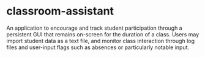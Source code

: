 # classroom-assistant
An application to encourage and track student participation through a persistent GUI that remains on-screen for the duration of a class. Users may import student data as a text file, and monitor class interaction through log files and user-input flags such as absences or particularly notable input. 
